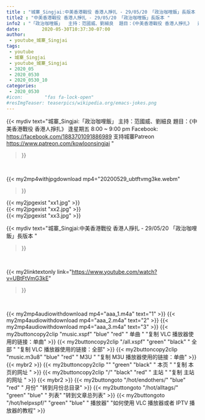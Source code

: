 ```yaml
---
title : "城寨_Singjai:中美香港戰役 香港人掙扎 - 29/05/20 「政治咖哩飯」長版本 "
title2 : "中美香港戰役 香港人掙扎 - 29/05/20 「政治咖哩飯」長版本 "
info2 : "「政治咖哩飯」  主持：范國威、劉細良  題目：《中美香港戰役 香港人掙扎》  逢星期五 8:00 ~ 9:00 pm  Facebook: https://facebook.com/1883701091886989  支持城寨Patreon https://www.patreon.com/kowloonsingjai "
date:        2020-05-30T10:37:30-07:00
author:
 - youtube_城寨_Singjai
tags:
 - youtube
 - 城寨_Singjai
 - youtube_城寨_Singjai
 - 2020_05
 - 2020_0530
 - 2020_0530_10
categories:
 - 2020_0530
#icon:        "fas fa-lock-open"
#resImgTeaser: teaserpics/wikipedia.org/emacs-jokes.png
---
```


{{< mydiv text="城寨_Singjai:「政治咖哩飯」  主持：范國威、劉細良  題目：《中美香港戰役 香港人掙扎》  逢星期五 8:00 ~ 9:00 pm  Facebook: https://facebook.com/1883701091886989  支持城寨Patreon https://www.patreon.com/kowloonsingjai "
>}}
<br>


{{< my2mp4withjpgdownload mp4="20200529_ubtftvmg3ke.webm"
>}}

{{< my2jpgexist "xx1.jpg" >}}<br>
{{< my2jpgexist "xx2.jpg" >}}<br>
{{< my2jpgexist "xx3.jpg" >}}<br>



{{< mydiv text="城寨_Singjai:中美香港戰役 香港人掙扎 - 29/05/20 「政治咖哩飯」長版本 "
>}}
<br>

{{< my2linktextonly link="https://www.youtube.com/watch?v=UBtFtVmG3kE"
>}}


<br>

{{< my2mp4audiowithdownload mp4="aaa_1.m4a"    text="1" >}}
{{< my2mp4audiowithdownload mp4="aaa_2.m4a"    text="2" >}}
{{< my2mp4audiowithdownload mp4="aaa_3.m4a"    text="3" >}}
{{< my2buttoncopy2clip "music.xspf"        "blue"   "red"    " 单曲 "  "复制 VLC 播放器使用的链接：单曲" >}} {{< my2buttoncopy2clip "/all.xspf"         "green"  "black"  " 全部 "  "复制 VLC 播放器使用的链接：全部" >}} {{< my2buttoncopy2clip "music.m3u8"        "blue"   "red"    " M3U  "    "复制 M3U 播放器使用的链接：单曲" >}} {{< mybr2 >}} {{< my2buttoncopy2clip ""                  "green"  "black"  " 本页 "    "复制 本页的网址 " >}} {{< my2buttoncopy2clip "/"                 "black"  "red"    " 主站 "    "复制 主站的网址 " >}} {{< mybr2 >}} {{< my2buttongoto      "/hot/endothers/"   "blue"   "red"    " 月份"   "转到月份总目录" >}} {{< my2buttongoto      "/hot/alltags/"     "green"  "blue"   " 列表"   "转到文章总列表" >}} {{< my2buttongoto      "/hot/helpxspf/"    "green"  "blue"   " 播放器" "如何使用 VLC 播放器或者 IPTV 播放器的教程" >}} 
